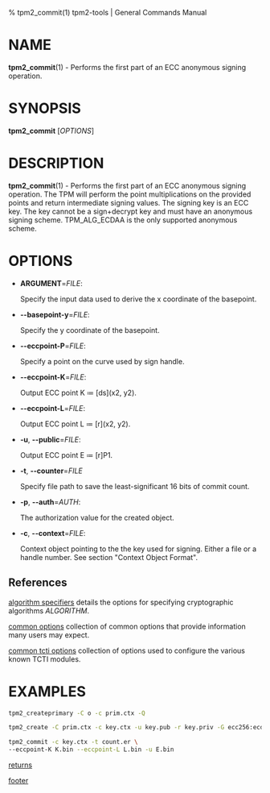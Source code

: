 % tpm2_commit(1) tpm2-tools | General Commands Manual

# NAME

**tpm2_commit**(1) - Performs the first part of an ECC anonymous signing
operation.

# SYNOPSIS

**tpm2_commit** [*OPTIONS*]

# DESCRIPTION

**tpm2_commit**(1) - Performs the first part of an ECC anonymous signing
operation. The TPM will perform the point multiplications on the provided points
and return intermediate signing values. The signing key is an ECC key. The key
cannot be a sign+decrypt key and must have an anonymous signing scheme.
TPM_ALG_ECDAA is the only supported anonymous scheme.

# OPTIONS

  * **ARGUMENT**=_FILE_:

    Specify the input data used to derive the x coordinate of the basepoint.

  * **\--basepoint-y**=_FILE_:

    Specify the y coordinate of the basepoint.

  * **\--eccpoint-P**=_FILE_:

    Specify a point on the curve used by sign handle.

  * **\--eccpoint-K**=_FILE_:

    Output ECC point K ≔ \[ds\](x2, y2).

  * **\--eccpoint-L**=_FILE_:

    Output ECC point L ≔ \[r\](x2, y2).

  * **-u**, **\--public**=_FILE_:

    Output ECC point E ≔ [r]P1.

  * **-t**, **\--counter**=_FILE_

    Specify file path to save the least-significant 16 bits of commit count.

  * **-p**, **\--auth**=_AUTH_:

    The authorization value for the created object.

  * **-c**, **\--context**=_FILE_:

    Context object pointing to the the key used for signing. Either a file or a
    handle number. See section "Context Object Format".

## References

[algorithm specifiers](common/alg.md) details the options for specifying
cryptographic algorithms _ALGORITHM_.

[common options](common/options.md) collection of common options that provide
information many users may expect.

[common tcti options](common/tcti.md) collection of options used to configure
the various known TCTI modules.

# EXAMPLES

```bash
tpm2_createprimary -C o -c prim.ctx -Q

tpm2_create -C prim.ctx -c key.ctx -u key.pub -r key.priv -G ecc256:ecdaa

tpm2_commit -c key.ctx -t count.er \
--eccpoint-K K.bin --eccpoint-L L.bin -u E.bin
```

[returns](common/returns.md)

[footer](common/footer.md)
